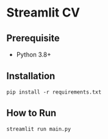 # Streamlit CV

## Prerequisite

- Python 3.8+

## Installation

```
pip install -r requirements.txt
```

## How to Run

```
streamlit run main.py
```
